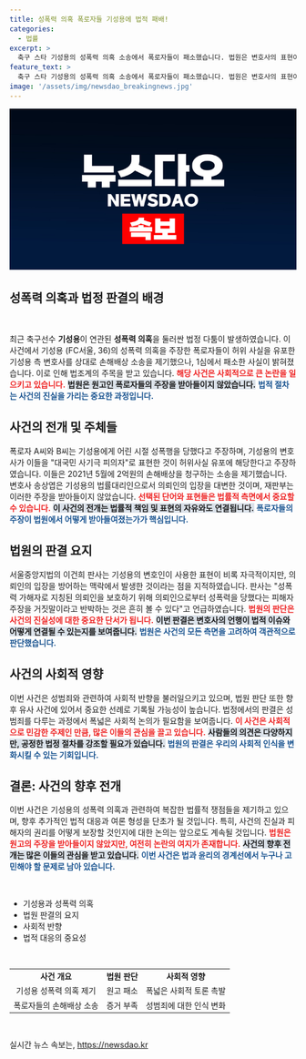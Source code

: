 ```yaml
---
title: 성폭력 의혹 폭로자들 기성용에 법적 패배!
categories:
  - 법률
excerpt: >
  축구 스타 기성용의 성폭력 의혹 소송에서 폭로자들이 패소했습니다. 법원은 변호사의 표현이 의뢰인의 입장을 대변한 것이라 판결하며, 현실적인 법적 대처의 이면을 조명합니다. 클릭하여 사건의 진실을 확인하세요!
feature_text: >
  축구 스타 기성용의 성폭력 의혹 소송에서 폭로자들이 패소했습니다. 법원은 변호사의 표현이 의뢰인의 입장을 대변한 것이라 판결하며, 현실적인 법적 대처의 이면을 조명합니다. 클릭하여 사건의 진실을 확인하세요!
image: '/assets/img/newsdao_breakingnews.jpg'
---
```


<p><img src="/assets/img/newsdao_breakingnews.jpg" alt="bookingtag 속보" /></p>

<h2 data-ke-size="size26">성폭력 의혹과 법정 판결의 배경</h2>

<p data-ke-size="size16">&nbsp;</p>

<p>최근 축구선수 <b>기성용</b>이 연관된 <b>성폭력 의혹</b>을 둘러싼 법정 다툼이 발생하였습니다. 이 사건에서 기성용 (FC서울, 36)의 성폭력 의혹을 주장한 폭로자들이 허위 사실을 유포한 기성용 측 변호사를 상대로 손해배상 소송을 제기했으나, 1심에서 패소한 사실이 밝혀졌습니다. 이로 인해 법조계의 주목을 받고 있습니다. <b><span style="color: #ee2323;">해당 사건은 사회적으로 큰 논란을 일으키고 있습니다.</span></b> <b><span style="background-color: #21538527;">법원은 원고인 폭로자들의 주장을 받아들이지 않았습니다.</span></b> <b><span style="color: #1a5490;">법적 절차는 사건의 진실을 가리는 중요한 과정입니다.</span></b></p>

<h2>사건의 전개 및 주체들</h2>

<p>폭로자 A씨와 B씨는 기성용에게 어린 시절 성폭행을 당했다고 주장하며, 기성용의 변호사가 이들을 "대국민 사기극 피의자"로 표현한 것이 허위사실 유포에 해당한다고 주장하였습니다. 이들은 2021년 5월에 2억원의 손해배상을 청구하는 소송을 제기했습니다. 변호사 송상엽은 기성용의 법률대리인으로서 의뢰인의 입장을 대변한 것이며, 재판부는 이러한 주장을 받아들이지 않았습니다. <b><span style="color: #ee2323;">선택된 단어와 표현들은 법률적 측면에서 중요할 수 있습니다.</span></b> <b><span style="background-color: #21538527;">이 사건의 전개는 법률적 책임 및 표현의 자유와도 연결됩니다.</span></b> <b><span style="color: #1a5490;">폭로자들의 주장이 법원에서 어떻게 받아들여졌는가가 핵심입니다.</span></b></p>

<h2>법원의 판결 요지</h2>

<p>서울중앙지법의 이건희 판사는 기성용의 변호인이 사용한 표현이 비록 자극적이지만, 의뢰인의 입장을 방어하는 맥락에서 발생한 것이라는 점을 지적하였습니다. 판사는 "성폭력 가해자로 지칭된 의뢰인을 보호하기 위해 의뢰인으로부터 성폭력을 당했다는 피해자 주장을 거짓말이라고 반박하는 것은 흔히 볼 수 있다"고 언급하였습니다. <b><span style="color: #ee2323;">법원의 판단은 사건의 진실성에 대한 중요한 단서가 됩니다.</span></b> <b><span style="background-color: #21538527;">이번 판결은 변호사의 언행이 법적 이슈와 어떻게 연결될 수 있는지를 보여줍니다.</span></b> <b><span style="color: #1a5490;">법원은 사건의 모든 측면을 고려하여 객관적으로 판단했습니다.</span></b></p>

<h2>사건의 사회적 영향</h2>

<p>이번 사건은 성범죄와 관련하여 사회적 반향을 불러일으키고 있으며, 법원 판단 또한 향후 유사 사건에 있어서 중요한 선례로 기록될 가능성이 높습니다. 법정에서의 판결은 성범죄를 다루는 과정에서 폭넓은 사회적 논의가 필요함을 보여줍니다. <b><span style="color: #ee2323;">이 사건은 사회적으로 민감한 주제인 만큼, 많은 이들의 관심을 끌고 있습니다.</span></b> <b><span style="background-color: #21538527;">사람들의 의견은 다양하지만, 공정한 법정 절차를 강조할 필요가 있습니다.</span></b> <b><span style="color: #1a5490;">법원의 판결은 우리의 사회적 인식을 변화시킬 수 있는 기회입니다.</span></b></p>

<h2>결론: 사건의 향후 전개</h2>

<p>이번 사건은 기성용의 성폭력 의혹과 관련하여 복잡한 법률적 쟁점들을 제기하고 있으며, 향후 추가적인 법적 대응과 여론 형성을 단초가 될 것입니다. 특히, 사건의 진실과 피해자의 권리를 어떻게 보장할 것인지에 대한 논의는 앞으로도 계속될 것입니다. <b><span style="color: #ee2323;">법원은 원고의 주장을 받아들이지 않았지만, 여전히 논란의 여지가 존재합니다.</span></b> <b><span style="background-color: #21538527;">사건의 향후 전개는 많은 이들의 관심을 받고 있습니다.</span></b> <b><span style="color: #1a5490;">이번 사건은 법과 윤리의 경계선에서 누구나 고민해야 할 문제로 남아 있습니다.</span></b></p>

<p data-ke-size="size16">&nbsp;</p>

<ul>
    <li>기성용과 성폭력 의혹</li>
    <li>법원 판결의 요지</li>
    <li>사회적 반향</li>
    <li>법적 대응의 중요성</li>
</ul>

<p data-ke-size="size16">&nbsp;</p>

<table style="width: 100%;">
    <tr>
        <td style="text-align: center; height: 17px;"><b>사건 개요</b></td>
        <td style="text-align: center; height: 17px;"><b>법원 판단</b></td>
        <td style="text-align: center; height: 17px;"><b>사회적 영향</b></td>
    </tr>
    <tr>
        <td style="text-align: center; height: 17px;">기성용 성폭력 의혹 제기</td>
        <td style="text-align: center; height: 17px;">원고 패소</td>
        <td style="text-align: center; height: 17px;">폭넓은 사회적 토론 촉발</td>
    </tr>
    <tr>
        <td style="text-align: center; height: 17px;">폭로자들의 손해배상 소송</td>
        <td style="text-align: center; height: 17px;">증거 부족</td>
        <td style="text-align: center; height: 17px;">성범죄에 대한 인식 변화</td>
    </tr>
</table>

<p data-ke-size="size16">&nbsp;</p>
실시간 뉴스 속보는, <a href="https://newsdao.kr" rel="dofollow">https://newsdao.kr</a>


